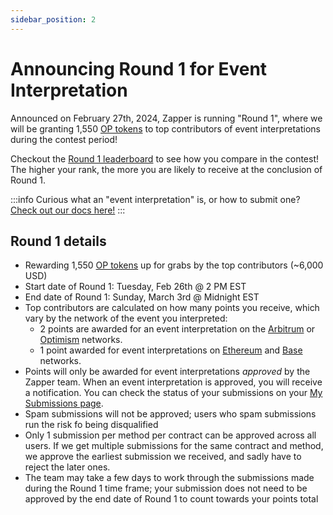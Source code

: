 ```yaml
---
sidebar_position: 2
---
```


# Announcing Round 1 for Event Interpretation

Announced on February 27th, 2024, Zapper is running "Round 1", where we will be granting 1,550 [OP tokens](https://zapper.xyz/token/optimism/0x4200000000000000000000000000000000000042/OP/details) to top contributors of event interpretations during the contest period!

Checkout the [Round 1 leaderboard](https://zapper.xyz/curate/leaderboard) to see how you compare in the contest! The higher your rank, the more you are likely to receive at the conclusion of Round 1.

:::info
Curious what an "event interpretation" is, or how to submit one? [Check out our docs here!](https://docs.zapper.xyz/docs/event-interpretation)
:::

## Round 1 details

- Rewarding 1,550 [OP tokens](https://zapper.xyz/token/optimism/0x4200000000000000000000000000000000000042/OP/details) up for grabs by the top contributors (~6,000 USD)
- Start date of Round 1: Tuesday, Feb 26th @ 2 PM EST
- End date of Round 1: Sunday, March 3rd @ Midnight EST
- Top contributors are calculated on how many points you receive, which vary by the network of the event you interpreted:
  - 2 points are awarded for an event interpretation on the [Arbitrum](https://zapper.xyz/curate/events?trendingNetwork=arbitrum) or [Optimism](https://zapper.xyz/curate/events?trendingNetwork=optimism) networks.
  - 1 point awarded for event interpretations on [Ethereum](https://zapper.xyz/curate/events) and [Base](https://zapper.xyz/curate/events?trendingNetwork=base) networks.
- Points will only be awarded for event interpretations *approved* by the Zapper team. When an event interpretation is approved, you will receive a notification. You can check the status of your submissions on your [My Submissions page](https://zapper.xyz/my-submissions).
- Spam submissions will not be approved; users who spam submissions run the risk fo being disqualified
- Only 1 submission per method per contract can be approved across all users. If we get multiple submissions for the same contract and method, we approve the earliest submission we received, and sadly have to reject the later ones.
- The team may take a few days to work through the submissions made during the Round 1 time frame; your submission does not need to be approved by the end date of Round 1 to count towards your points total
